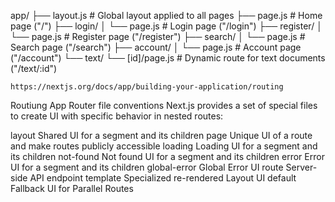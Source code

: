 app/
├── layout.js                   # Global layout applied to all pages
├── page.js                     # Home page ("/")
├── login/
│   └── page.js                 # Login page ("/login")
├── register/
│   └── page.js                 # Register page ("/register")
├── search/
│   └── page.js                 # Search page ("/search")
├── account/
│   └── page.js                 # Account page ("/account")
└── text/
    └── [id]/page.js            # Dynamic route for text documents ("/text/:id")




    https://nextjs.org/docs/app/building-your-application/routing

Routiung App Router file conventions 
Next.js provides a set of special files to create UI with specific behavior in nested routes:

layout	Shared UI for a segment and its children
page	Unique UI of a route and make routes publicly accessible
loading	Loading UI for a segment and its children
not-found	Not found UI for a segment and its children
error	Error UI for a segment and its children
global-error	Global Error UI
route	Server-side API endpoint
template	Specialized re-rendered Layout UI
default	Fallback UI for Parallel Routes
